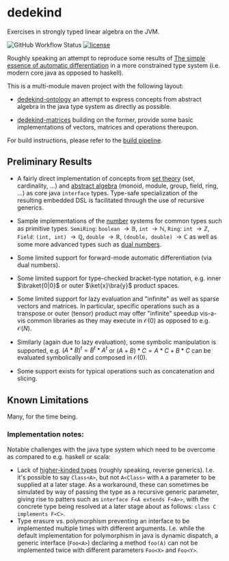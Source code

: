 # dedekind

Exercises in strongly typed linear algebra on the JVM.

![GitHub Workflow Status](https://img.shields.io/github/actions/workflow/status/vincentk/dedekind/maven.yml?branch=main&style=flat-square)
[![license](https://img.shields.io/github/license/vincentk/dedekind.svg?style=flat-square)](LICENSE)

Roughly speaking an attempt to reproduce some results of [The simple essence of automatic differentiation](https://arxiv.org/abs/1804.00746#) in a more constrained type system (i.e. modern core java as opposed to haskell).

This is a multi-module maven project with the following layout:

* [dedekind-ontology](https://github.com/vincentk/dedekind/tree/main/dedekind-ontology) an attempt to express concepts from abstract algebra in the java type system as directly as possible.

* [dedekind-matrices](https://github.com/vincentk/dedekind/tree/main/dedekind-matrices) building on the former, provide some basic implementations of vectors, matrices and operations thereupon.

For build instructions, please refer to the [build pipeline](https://github.com/vincentk/dedekind/blob/main/.github/workflows/maven.yml).

## Preliminary Results

* A fairly direct implementation of concepts from [set theory](https://github.com/vincentk/dedekind/blob/main/dedekind-ontology/src/main/java/com/github/vincentk/dedekind/sets/) (set, cardinality, ...) and [abstract algebra](https://github.com/vincentk/dedekind/tree/main/dedekind-ontology/src/main/java/com/github/vincentk/dedekind/algebra) (monoid, module, group, field, ring, ...) as core java `interface` types. Type-safe specialization of the resulting embedded DSL is facilitated through the use of recursive generics.

* Sample implementations of the [number](https://github.com/vincentk/dedekind/tree/main/dedekind-ontology/src/main/java/com/github/vincentk/dedekind/numbers) systems for common types such as primitive types.
`SemiRing`: `boolean` $\rightarrow \mathbb{B}$, `int` $\rightarrow \mathbb{N}$,
`Ring`: `int` $\rightarrow \mathbb{Z}$,
`Field`: `(int, int)` $\rightarrow \mathbb{Q}$, `double` $\rightarrow \mathbb{R}$, `(double, double)` $\rightarrow \mathbb{C}$
as well as some more advanced types such as [dual numbers](https://en.wikipedia.org/wiki/Dual_number).

* Some limited support for forward-mode automatic differentiation (via dual numbers).

* Some limited support for type-checked bracket-type notation, e.g. inner $\braket{0|0}$ or outer $\ket{x}\bra{y}$ product spaces.

* Some limited support for lazy evaluation and "infinite" as well as sparse vectors and matrices. In particular, specific operations such as a transpose or outer (tensor) product may offer "infinite" speedup vis-a-vis common libraries as they may execute in $\mathcal{O}(0)$ as opposed to e.g. $\mathcal{O}(N)$.

* Similarly (again due to lazy evaluation), some symbolic manipulation is supported, e.g. $(A * B)^t = B^t * A^t$ or
$(A + B) * C = A * C + B * C$ can be evaluated symbolically and composed in $\mathcal{O}(0)$.

* Some support exists for typical operations such as concatenation and slicing.

## Known Limitations

Many, for the time being.


### Implementation notes:

Notable challenges with the java type system which need to be overcome as compared to e.g. haskell or scala:

* Lack of [higher-kinded types](https://www.baeldung.com/scala/higher-kinded-types) (roughly speaking, reverse generics). I.e. it's possible to say `Class<A>`, but not `A<Class>` with `A` a parameter to be supplied at a later stage. As a workaround, these can sometimes be simulated by way of passing the type as a recursive generic parameter, giving rise to patters such as `interface F<A extends F<A>>`, with the concrete type being resolved at
a later stage about as follows: `class C implements F<C>`.
* Type erasure vs. polymorphism preventing an interface to be implemented multiple times with different arguments. I.e. while the default implementation for polymorphism in java is dynamic dispatch, a generic interface (`Foo<A>`)  declaring a method `foo(A)` can not be implemented twice with different parameters `Foo<X>` and `Foo<Y>`.
